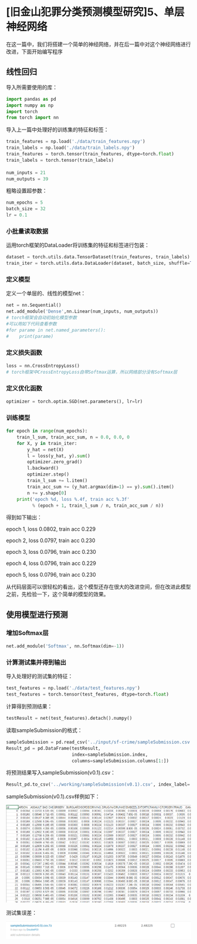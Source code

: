# [旧金山犯罪分类预测模型研究]5、单层神经网络

在这一篇中，我们将搭建一个简单的神经网络，并在后一篇中对这个神经网络进行改进，下面开始编写程序

## 线性回归

导入所需要使用的库：


```python
import pandas as pd
import numpy as np
import torch
from torch import nn
```

导入上一篇中处理好的训练集的特征和标签：


```python
train_features = np.load('./data/train_features.npy')
train_labels = np.load('./data/train_labels.npy')
train_features = torch.tensor(train_features, dtype=torch.float)
train_labels = torch.tensor(train_labels)

num_inputs = 21
num_outputs = 39
```

粗略设置超参数：


```python
num_epochs = 5
batch_size = 32
lr = 0.1
```

### 小批量读取数据

运用torch框架的DataLoader将训练集的特征和标签进行包装：


```python
dataset = torch.utils.data.TensorDataset(train_features, train_labels)
train_iter = torch.utils.data.DataLoader(dataset, batch_size, shuffle=True)
```

### 定义模型

定义一个单层的、线性的模型net：


```python
net = nn.Sequential()
net.add_module('Dense',nn.Linear(num_inputs, num_outputs))
# torch框架会自动初始化模型参数
#可以用如下代码查看参数
#for parame in net.named_parameters():
#    print(parame)
```

### 定义损失函数


```python
loss = nn.CrossEntropyLoss()
# torch框架中CrossEntropyLoss自带Softmax运算，所以网络部分没有Softmax层
```

### 定义优化函数


```python
optimizer = torch.optim.SGD(net.parameters(), lr=lr)
```

### 训练模型


```python
for epoch in range(num_epochs):
    train_l_sum, train_acc_sum, n = 0.0, 0.0, 0
    for X, y in train_iter:
        y_hat = net(X)
        l = loss(y_hat, y).sum()
        optimizer.zero_grad()
        l.backward()
        optimizer.step()
        train_l_sum += l.item()
        train_acc_sum += (y_hat.argmax(dim=1) == y).sum().item()
        n += y.shape[0]
    print('epoch %d, loss %.4f, train acc %.3f'
          % (epoch + 1, train_l_sum / n, train_acc_sum / n))
```

得到如下输出：

epoch 1, loss 0.0802, train acc 0.229

epoch 2, loss 0.0797, train acc 0.230

epoch 3, loss 0.0796, train acc 0.230

epoch 4, loss 0.0796, train acc 0.229

epoch 5, loss 0.0796, train acc 0.230


从代码层面可以很轻松的看出，这个模型还存在很大的改进空间，但在改进此模型之前，先检验一下，这个简单的模型的效果。

## 使用模型进行预测

### 增加Softmax层


```python
net.add_module('Softmax', nn.Softmax(dim=-1))
```

### 计算测试集并得到输出

导入处理好的测试集的特征：


```python
test_features = np.load('./data/test_features.npy')
test_features = torch.tensor(test_features, dtype=torch.float)
```

计算得到预测结果：


```python
testResult = net(test_features).detach().numpy()
```

读取sampleSubmission的格式：


```python
sampleSubmission = pd.read_csv('../input/sf-crime/sampleSubmission.csv.zip')
Result_pd = pd.DataFrame(testResult,
                         index=sampleSubmission.index,
                         columns=sampleSubmission.columns[1:])
```

将预测结果写入sampleSubmission(v0.1).csv：


```python
Result_pd.to_csv('../working/sampleSubmission(v0.1).csv', index_label='Id')
```

sampleSubmission(v0.1).csv样例如下：

![](1.png)

测试集误差：

![](2.png)
